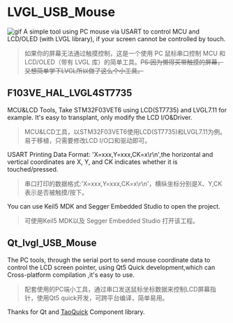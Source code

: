 # LVGL_USB_Mouse
![gif](/peek.gif)
A simple tool using PC mouse via USART to control MCU and LCD/OLED (with LVGL library), if your screen cannot be controlled by touch.
> 如果你的屏幕无法通过触摸控制，这是一个使用 PC 鼠标串口控制 MCU 和 LCD/OLED（带有 LVGL 库）的简单工具。~~PS:因为懒得买带触摸的屏幕，又想简单学下LVGL所以做了这么个小工具。~~

## F103VE_HAL_LVGL4ST7735

MCU&LCD Tools, Take STM32F03VET6 using LCD(ST7735) and LVGL7.11 for example.
It's easy to transplant, only modify the LCD I/O&Driver.
> MCU&LCD工具，以STM32F03VET6使用LCD(ST7735)和LVGL7.11为例。
> 易于移植，只需要修改LCD I/O口和驱动即可。

USART Printing Data Format: 'X=xxx,Y=xxx,CK=x\r\n',the horizontal and vertical coordinates are X, Y, and CK indicates whether it is touched/pressed.
> 串口打印的数据格式:'X=xxx,Y=xxx,CK=x\r\n'，横纵坐标分别是X、Y,CK表示是否被触摸/按下。

You can use Keil5 MDK and Segger Embedded Studio to open the project.
> 可使用Keil5 MDK以及 Segger Embedded Studio 打开该工程。

## Qt_lvgl_USB_Mouse
The PC tools, through the serial port to send mouse coordinate data to control the LCD screen pointer, using Qt5 Quick development,which can Cross-platform compilation ,it's easy to use.
> 配套使用的PC端小工具，通过串口发送鼠标坐标数据来控制LCD屏幕指针，使用Qt5 quick开发，可跨平台编译，简单易用。

Thanks for Qt and [TaoQuick](https://github.com/jaredtao/taoquick) Component library.
